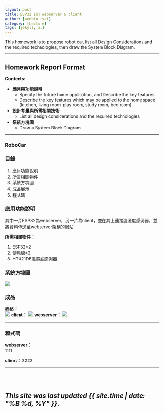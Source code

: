 ```yaml
---
layout: post
title: ESP32 IoT webserver & client
author: [wenbin tsai]
category: [Lecture]
tags: [jekyll, ai]
---
```


This homework is to propose robot car, list all Design Considerations and the required technologies, then draw the System Block Diagram.

---
## Homework Report Format
**Contents:**<br>
* **應用與功能說明**
  - Specify the future home application, and Describe the key features
  - Describe the key features which may be applied to the home space (kitchen, living room, play room, study room, bed room)
* **設計考量與所需相關技術**
  - List all design considerations and the required technologies
* **系統方塊圖**
  - Draw a System Block Diagram
---

###  RoboCar

### 目錄
1. 應用功能說明
2. 所需相關物件
3. 系統方塊圖
4. 成品展示
5. 程式碼

### 應用功能說明
其中一片ESP32為webserver，另一片為client，並在其上連接溫溼度感測器，並將資料傳送至webserver架構的網站


**所需相關物件：**
1. ESP32*2
2. 傳輸線*2
3. HTU21DF溫濕度感測器


### 系統方塊圖
![](https://github.com/bin0819/MCU-project/blob/main/images/AA444.JPG?raw=true)

### 成品
**表格：**<br>
![](https://github.com/bin0819/MCU-project/blob/main/images/AA8.jpg?raw=true)
**client：**
![](https://github.com/bin0819/MCU-project/blob/main/images/AA88.png?raw=true)
**webserver：**
![](https://github.com/bin0819/MCU-project/blob/main/images/AA88.png?raw=true)


-------------------------
### 程式碼
**webserver：**<br>
1111

**client：**
2222

--------------------------
<br> 
<br>

*This site was last updated {{ site.time | date: "%B %d, %Y" }}.*
---


